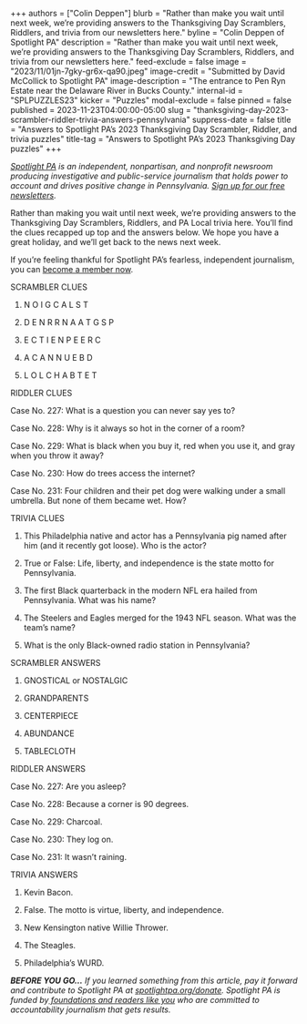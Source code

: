 +++
authors = ["Colin Deppen"]
blurb = "Rather than make you wait until next week, we’re providing answers to the Thanksgiving Day Scramblers, Riddlers, and trivia from our newsletters here."
byline = "Colin Deppen of Spotlight PA"
description = "Rather than make you wait until next week, we’re providing answers to the Thanksgiving Day Scramblers, Riddlers, and trivia from our newsletters here."
feed-exclude = false
image = "2023/11/01jn-7gky-gr6x-qa90.jpeg"
image-credit = "Submitted by David McCollick to Spotlight PA"
image-description = "The entrance to Pen Ryn Estate near the Delaware River in Bucks County."
internal-id = "SPLPUZZLES23"
kicker = "Puzzles"
modal-exclude = false
pinned = false
published = 2023-11-23T04:00:00-05:00
slug = "thanksgiving-day-2023-scrambler-riddler-trivia-answers-pennsylvania"
suppress-date = false
title = "Answers to Spotlight PA’s 2023 Thanksgiving Day Scrambler, Riddler, and trivia puzzles"
title-tag = "Answers to Spotlight PA’s 2023 Thanksgiving Day puzzles"
+++

<a href="https://www.spotlightpa.org/"><em>Spotlight PA</em></a><em> is an independent, nonpartisan, and nonprofit newsroom producing investigative and public-service journalism that holds power to account and drives positive change in Pennsylvania. </em><a href="https://www.spotlightpa.org/newsletters"><em>Sign up for our free newsletters</em></a><em>.</em>

Rather than making you wait until next week, we’re providing answers to the Thanksgiving Day Scramblers, Riddlers, and PA Local trivia here. You’ll find the clues recapped up top and the answers below. We hope you have a great holiday, and we’ll get back to the news next week.

If you’re feeling thankful for Spotlight PA’s fearless, independent journalism, you can <a href="/donate/">become a member now</a>.

SCRAMBLER CLUES

1. N O I G C A L S T

2. D E N R R N A A T G S P

3. E C T I E N P E E R C

4. A C A N N U E B D

5. L O L C H A B T E T

RIDDLER CLUES

Case No. 227: What is a question you can never say yes to?

Case No. 228: Why is it always so hot in the corner of a room?

Case No. 229: What is black when you buy it, red when you use it, and gray when you throw it away?

Case No. 230: How do trees access the internet?

Case No. 231: Four children and their pet dog were walking under a small umbrella. But none of them became wet. How?

TRIVIA CLUES

1. This Philadelphia native and actor has a Pennsylvania pig named after him (and it recently got loose). Who is the actor?<strong></strong>

2. True or False: Life, liberty, and independence is the state motto for Pennsylvania.

3. The first Black quarterback in the modern NFL era hailed from Pennsylvania. What was his name?

4. The Steelers and Eagles merged for the 1943 NFL season. What was the team’s name?

5. What is the only Black-owned radio station in Pennsylvania?<strong></strong>

<script src="https://www.spotlightpa.org/embed.js" async></script><div data-spl-embed-version="1" data-spl-src="https://www.spotlightpa.org/embeds/newsletter/"></div>

SCRAMBLER ANSWERS

1. GNOSTICAL or NOSTALGIC

2. GRANDPARENTS

3. CENTERPIECE

4. ABUNDANCE

5. TABLECLOTH

RIDDLER ANSWERS

Case No. 227: Are you asleep?

Case No. 228: Because a corner is 90 degrees.

Case No. 229: Charcoal.

Case No. 230: They log on.

Case No. 231: It wasn’t raining.

TRIVIA ANSWERS

1. Kevin Bacon.

2. False. The motto is virtue, liberty, and independence. <a href="https://web.archive.org/20230115140112/https://www.pa.gov/guides/state-symbols/#:~:text=Pennsylvania&#39;s%20motto%20is%20%E2%80%9CVirtue%2C%20Liberty%2C%20and%20Independence.%E2%80%9D"></a>

3. New Kensington native Willie Thrower.

4. The Steagles.

5. Philadelphia’s WURD.<strong><em></em></strong>

<strong><em>BEFORE YOU GO…</em></strong><em> If you learned something from this article, pay it forward and contribute to Spotlight PA at </em><a href="https://www.spotlightpa.org/donate"><em>spotlightpa.org/donate</em></a><em>. Spotlight PA is funded by</em><a href="https://www.spotlightpa.org/support"><em> foundations and readers like you</em></a><em> who are committed to accountability journalism that gets results.</em><strong><em></em></strong>
